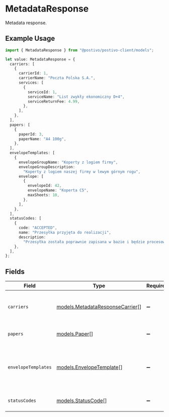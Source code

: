 # MetadataResponse

Metadata response.

## Example Usage

```typescript
import { MetadataResponse } from "@postivo/postivo-client/models";

let value: MetadataResponse = {
  carriers: [
    {
      carrierId: 1,
      carrierName: "Poczta Polska S.A.",
      services: [
        {
          serviceId: 1,
          serviceName: "List zwykły ekonomiczny D+4",
          serviceReturnFee: 4.99,
        },
      ],
    },
  ],
  papers: [
    {
      paperId: 3,
      paperName: "A4 100g",
    },
  ],
  envelopeTemplates: [
    {
      envelopeGroupName: "Koperty z logiem firmy",
      envelopeGroupDescription:
        "Koperty z logiem naszej firmy w lewym górnym rogu",
      envelope: [
        {
          envelopeId: 42,
          envelopeName: "Koperta C5",
          maxSheets: 10,
        },
      ],
    },
  ],
  statusCodes: [
    {
      code: "ACCEPTED",
      name: "Przesyłka przyjęta do realizacji",
      description:
        "Przesyłka została poprawnie zapisana w bazie i będzie procesowana zgodnie z parametrami.",
    },
  ],
};
```

## Fields

| Field                                                                    | Type                                                                     | Required                                                                 | Description                                                              |
| ------------------------------------------------------------------------ | ------------------------------------------------------------------------ | ------------------------------------------------------------------------ | ------------------------------------------------------------------------ |
| `carriers`                                                               | [models.MetadataResponseCarrier](../models/metadataresponsecarrier.md)[] | :heavy_minus_sign:                                                       | List of carriers and their available services.                           |
| `papers`                                                                 | [models.Paper](../models/paper.md)[]                                     | :heavy_minus_sign:                                                       | Available paper types.                                                   |
| `envelopeTemplates`                                                      | [models.EnvelopeTemplate](../models/envelopetemplate.md)[]               | :heavy_minus_sign:                                                       | Envelope template groups, each containing related templates.             |
| `statusCodes`                                                            | [models.StatusCode](../models/statuscode.md)[]                           | :heavy_minus_sign:                                                       | Available status codes.                                                  |